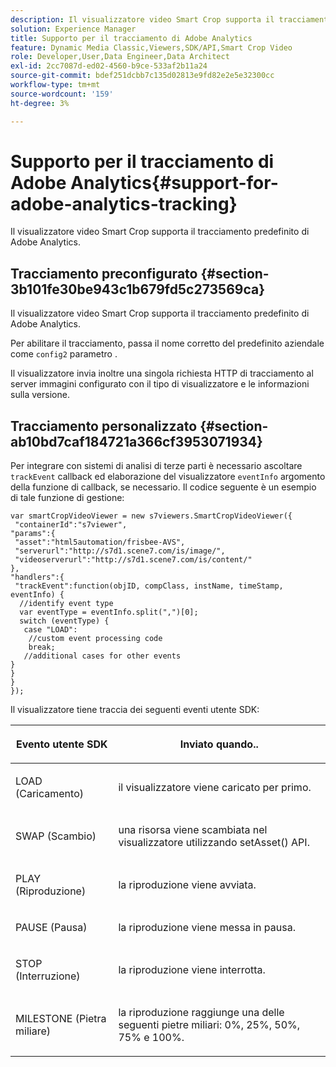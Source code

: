 ```yaml
---
description: Il visualizzatore video Smart Crop supporta il tracciamento predefinito di Adobe Analytics.
solution: Experience Manager
title: Supporto per il tracciamento di Adobe Analytics
feature: Dynamic Media Classic,Viewers,SDK/API,Smart Crop Video
role: Developer,User,Data Engineer,Data Architect
exl-id: 2cc7087d-ed02-4560-b9ce-533af2b11a24
source-git-commit: bdef251dcbb7c135d02813e9fd82e2e5e32300cc
workflow-type: tm+mt
source-wordcount: '159'
ht-degree: 3%

---
```


# Supporto per il tracciamento di Adobe Analytics{#support-for-adobe-analytics-tracking}

Il visualizzatore video Smart Crop supporta il tracciamento predefinito di Adobe Analytics.

## Tracciamento preconfigurato {#section-3b101fe30be943c1b679fd5c273569ca}

Il visualizzatore video Smart Crop supporta il tracciamento predefinito di Adobe Analytics.

Per abilitare il tracciamento, passa il nome corretto del predefinito aziendale come `config2` parametro .

Il visualizzatore invia inoltre una singola richiesta HTTP di tracciamento al server immagini configurato con il tipo di visualizzatore e le informazioni sulla versione.

## Tracciamento personalizzato {#section-ab10bd7caf184721a366cf3953071934}

Per integrare con sistemi di analisi di terze parti è necessario ascoltare `trackEvent` callback ed elaborazione del visualizzatore `eventInfo` argomento della funzione di callback, se necessario. Il codice seguente è un esempio di tale funzione di gestione:

```
var smartCropVideoViewer = new s7viewers.SmartCropVideoViewer({ 
 "containerId":"s7viewer", 
"params":{ 
 "asset":"html5automation/frisbee-AVS", 
 "serverurl":"http://s7d1.scene7.com/is/image/", 
 "videoserverurl":"http://s7d1.scene7.com/is/content/" 
}, 
"handlers":{ 
 "trackEvent":function(objID, compClass, instName, timeStamp, eventInfo) { 
  //identify event type 
  var eventType = eventInfo.split(",")[0]; 
  switch (eventType) { 
   case "LOAD": 
    //custom event processing code 
    break; 
   //additional cases for other events 
} 
} 
} 
});
```

Il visualizzatore tiene traccia dei seguenti eventi utente SDK:

<table id="table_5D090E6614974D968E1A93B5727D859C"> 
 <thead> 
  <tr> 
   <th colname="col1" class="entry"> <p>Evento utente SDK </p> </th> 
   <th colname="col2" class="entry"> <p>Inviato quando.. </p> </th> 
  </tr> 
 </thead>
 <tbody> 
  <tr> 
   <td colname="col1"> <p> <span class="codeph">LOAD (Caricamento)</span> </p> </td> 
   <td colname="col2"> <p>il visualizzatore viene caricato per primo. </p> </td> 
  </tr> 
  <tr> 
   <td colname="col1"> <p> <span class="codeph">SWAP (Scambio)</span> </p> </td> 
   <td colname="col2"> <p>una risorsa viene scambiata nel visualizzatore utilizzando <span class="codeph"> setAsset() </span> API. </p> </td> 
  </tr> 
  <tr> 
   <td colname="col1"> <p> <span class="codeph">PLAY (Riproduzione)</span> </p> </td> 
   <td colname="col2"> <p>la riproduzione viene avviata. </p> </td> 
  </tr> 
  <tr> 
   <td colname="col1"> <p> <span class="codeph">PAUSE (Pausa)</span> </p> </td> 
   <td colname="col2"> <p>la riproduzione viene messa in pausa. </p> </td> 
  </tr> 
  <tr> 
   <td colname="col1"> <p> <span class="codeph">STOP (Interruzione)</span> </p> </td> 
   <td colname="col2"> <p>la riproduzione viene interrotta. </p> </td> 
  </tr> 
  <tr> 
   <td colname="col1"> <p> <span class="codeph">MILESTONE (Pietra miliare)</span> </p> </td> 
   <td colname="col2"> <p>la riproduzione raggiunge una delle seguenti pietre miliari: 0%, 25%, 50%, 75% e 100%. </p> </td> 
  </tr> 
 </tbody> 
</table>
